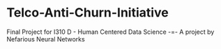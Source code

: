 # Telco-Anti-Churn-Initiative
Final Project for I310 D - Human Centered Data Science -=- A project by Nefarious Neural Networks
